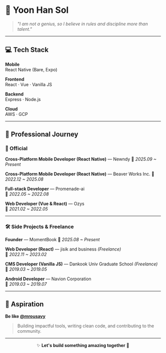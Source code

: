 # 👋 Yoon Han Sol

> *"I am not a genius, so I believe in rules and discipline more than talent."*

---

## 💻 Tech Stack

**Mobile**  
React Native (Bare, Expo)

**Frontend**  
React · Vue · Vanilla JS  

**Backend**  
Express · Node.js  

**Cloud**  
AWS · GCP  

---

## 🚀 Professional Journey

### 📱 Official

**Cross-Platform Mobile Developer (React Native)** — Newndy
📆 *2025.09 ~ Present*  

**Cross-Platform Mobile Developer (React Native)** — Beaver Works Inc.
📆 *2022.12 ~ 2025.08*  

**Full-stack Developer** — Promenade-ai  
📆 *2022.05 ~ 2022.08*  

**Web Developer (Vue & React)** — Ozys  
📆 *2021.02 ~ 2022.05*  

---

### 🛠️ Side Projects & Freelance

**Founder** — MomentBook
📆 *2025.08 ~ Present*  

**Web Developer (React)** — jisik and business *(Freelance)*  
📆 *2022.11 ~ 2023.02*  

**CMS Developer (Vanilla JS)** — Dankook Univ Graduate School *(Freelance)*  
📆 *2019.03 ~ 2019.05*  

**Android Developer** — Navion Corporation  
📆 *2019.03 ~ 2019.07*  

---

## 🎯 Aspiration

**Be like [@mrousavy](https://github.com/mrousavy)**  
> Building impactful tools, writing clean code, and contributing to the community.

---

<div align="center">

✨ **Let's build something amazing together** 🚀  

</div>
